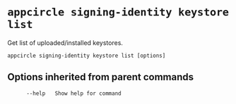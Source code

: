 # `appcircle signing-identity keystore list`

 Get list of uploaded/installed keystores.

```plaintext
appcircle signing-identity keystore list [options]
```

## Options inherited from parent commands

```plaintext
      --help   Show help for command
```
